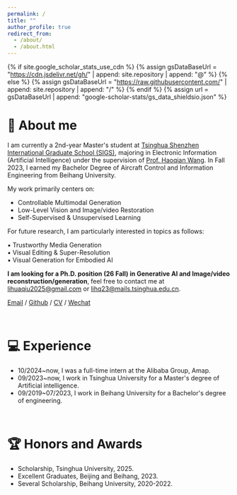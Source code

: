 ```yaml
---
permalink: /
title: ""
author_profile: true
redirect_from: 
  - /about/
  - /about.html
---
```


{% if site.google_scholar_stats_use_cdn %}
{% assign gsDataBaseUrl = "https://cdn.jsdelivr.net/gh/" | append: site.repository | append: "@" %}
{% else %}
{% assign gsDataBaseUrl = "https://raw.githubusercontent.com/" | append: site.repository | append: "/" %}
{% endif %}
{% assign url = gsDataBaseUrl | append: "google-scholar-stats/gs_data_shieldsio.json" %}

<span class='anchor' id='about-me'></span>

# 🧑 About me

I am currently a 2nd-year Master's student at [Tsinghua Shenzhen International Graduate School (SIGS)](https://www.sigs.tsinghua.edu.cn/), majoring in Electronic Information (Artificial Intelligence) under the supervision of [Prof. Haoqian Wang](https://www.sigs.tsinghua.edu.cn/whq/). In Fall 2023, I earned my Bachelor Degree of Aircraft Control and Information Engineering from Beihang University.

My work primarily centers on:  

- Controllable Multimodal Generation  
- Low-Level Vision and Image/video Restoration  
- Self-Supervised & Unsupervised Learning  

For future research, I am particularly interested in topics as follows:

▪ Trustworthy Media Generation  
▪ Visual Editing & Super-Resolution  
▪ Visual Generation for Embodied AI  

**I am looking for a Ph.D. position (26 Fall) in Generative AI and Image/video reconstruction/generation**, feel free to contact me at lihuaqiu2025@gmail.com or lihq23@mails.tsinghua.edu.cn. 

[Email](mailto:lihuaqiu2025@gmail.com) / [Github](https://github.com/huaqlili) / [CV](../assets/lihuaqiu_cv_202506.pdf) / [Wechat](../images/Wechat.png)

<br>

# 💻 Experience

- 10/2024~now, I was a full-time intern at the Alibaba Group, Amap.
- 09/2023~now, I work in Tsinghua University for a Master's degree of Artificial intelligence.
- 09/2019~07/2023, I work in Beihang University for a Bachelor's degree of engineering.

<br>

# 🏆 Honors and Awards

- Scholarship, Tsinghua University, 2025.
- Excellent Graduates, Beijing and Beihang, 2023.
- Several Scholarship, Beihang University, 2020-2022.
